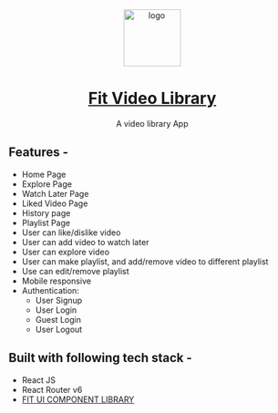 
<div align="center">
   <img src="https://user-images.githubusercontent.com/67253237/170889742-c3e3ee53-d0a3-4c2f-9bc0-343d34a0ea2a.png" height="100" width="100" alt="logo"/>
  
 # [Fit Video Library](https://fit-video-library.netlify.app/)
  A video library App 
</div>

## **Features -**

- Home Page
- Explore Page
- Watch Later Page
- Liked Video Page
- History page
- Playlist Page
- User can like/dislike video 
- User can add video to watch later
- User can explore video
- User can make playlist, and add/remove video to different playlist
- Use can edit/remove playlist
- Mobile responsive
- Authentication:
  - User Signup
  - User Login
  - Guest Login
  - User Logout
 

## **Built with following tech stack -**

- React JS
- React Router v6
- [FIT UI COMPONENT LIBRARY](https://fit-ui.netlify.app/)
